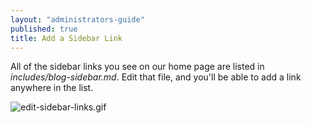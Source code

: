 ```yaml
---
layout: "administrators-guide"
published: true
title: Add a Sidebar Link
---
```


All of the sidebar links you see on our home page are listed in *includes/blog-sidebar.md*. Edit that file, and you'll be able to add a link anywhere in the list.

![edit-sidebar-links.gif](/villageatalumcreek.org/uploads/edit-sidebar-links.gif)

